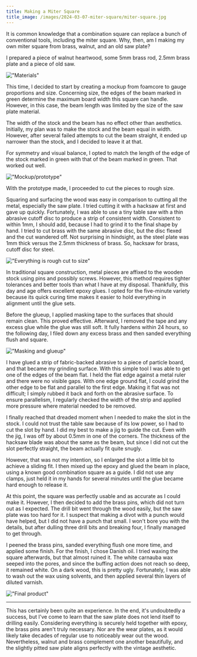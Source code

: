 ```yaml
---
title: Making a Miter Square
title_image: /images/2024-03-07-miter-square/miter-square.jpg
---
```


It is common knowledge that a combination square can replace a bunch of conventional tools, including the miter square. Why, then, am I making my own miter square from brass, walnut, and an old saw plate?

<!--more-->

I prepared a piece of walnut heartwood, some 5mm brass rod, 2.5mm brass plate and a piece of old saw.

!["Materials"](/images/2024-03-07-miter-square/materials.jpg)

This time, I decided to start by creating a mockup from foamcore to gauge proportions and size. Concerning size, the edges of the beam marked in green determine the maximum board width this square can handle. However, in this case, the beam length was limited by the size of the saw plate material.

The width of the stock and the beam has no effect other than aesthetics. Initially, my plan was to make the stock and the beam equal in width. However, after several failed attempts to cut the beam straight, it ended up narrower than the stock, and I decided to leave it at that.

For symmetry and visual balance, I opted to match the length of the edge of the stock marked in green with that of the beam marked in green. That worked out well.

!["Mockup/prototype"](/images/2024-03-07-miter-square/mockup.jpg)

With the prototype made, I proceeded to cut the pieces to rough size.

Squaring and surfacing the wood was easy in comparison to cutting all the metal, especially the saw plate. I tried cutting it with a hacksaw at first and gave up quickly. Fortunately, I was able to use a tiny table saw with a thin abrasive cutoff disc to produce a strip of consistent width. Consistent to within 1mm, I should add, because I had to grind it to the final shape by hand. I tried to cut brass with the same abrasive disc, but the disc flexed and the cut wandered off. Not surprising in hindsight, as the steel plate was 1mm thick versus the 2.5mm thickness of brass. So, hacksaw for brass, cutoff disc for steel.

!["Everything is rough cut to size"](/images/2024-03-07-miter-square/rough-cut.jpg)

In traditional square construction, metal pieces are affixed to the wooden stock using pins and possibly screws. However, this method requires tighter tolerances and better tools than what I have at my disposal. Thankfully, this day and age offers excellent epoxy glues. I opted for the five-minute variety because its quick curing time makes it easier to hold everything in alignment until the glue sets.

Before the glueup, I applied masking tape to the surfaces that should remain clean. This proved effective. Afterward, I removed the tape and any excess glue while the glue was still soft. It fully hardens within 24 hours, so the following day, I filed down any excess brass and then sanded everything flush and square.

!["Masking and glueup"](/images/2024-03-07-miter-square/glueup.jpg)

I have glued a strip of fabric-backed abrasive to a piece of particle board, and that became my grinding surface. With this simple tool I was able to get one of the edges of the beam flat. I held the flat edge against a metal ruler and there were no visible gaps. With one edge ground flat, I could grind the other edge to be flat and parallel to the first edge. Making it flat was not difficult; I simply rubbed it back and forth on the abrasive surface. To ensure parallelism, I regularly checked the width of the strip and applied more pressure where material needed to be removed.

I finally reached that dreaded moment when I needed to make the slot in the stock. I could not trust the table saw because of its low power, so I had to cut the slot by hand. I did my best to make a jig to guide the cut. Even with the jig, I was off by about 0.5mm in one of the corners. The thickness of the hacksaw blade was about the same as the beam, but since I did not cut the slot perfectly straight, the beam actually fit quite snugly.

However, that was not my intention, so I enlarged the slot a little bit to achieve a sliding fit. I then mixed up the epoxy and glued the beam in place, using a known good combination square as a guide. I did not use any clamps, just held it in my hands for several minutes until the glue became hard enough to release it.

At this point, the square was perfectly usable and as accurate as I could make it. However, I then decided to add the brass pins, which did not turn out as I expected. The drill bit went through the wood easily, but the saw plate was too hard for it. I suspect that making a divot with a punch would have helped, but I did not have a punch that small. I won't bore you with the details, but after dulling three drill bits and breaking four, I finally managed to get through.

I peened the brass pins, sanded everything flush one more time, and applied some finish. For the finish, I chose Danish oil. I tried waxing the square afterwards, but that almost ruined it. The white carnauba wax seeped into the pores, and since the buffing action does not reach so deep, it remained white. On a dark wood, this is pretty ugly. Fortunately, I was able to wash out the wax using solvents, and then applied several thin layers of diluted varnish.

!["Final product"](/images/2024-03-07-miter-square/miter-square.jpg)

***

This has certainly been quite an experience. In the end, it's undoubtedly a success, but I've come to learn that the saw plate does not lend itself to drilling easily. Considering everything is securely held together with epoxy, the brass pins aren't truly necessary. Nor are the wear plates, as it would likely take decades of regular use to noticeably wear out the wood. Nevertheless, walnut and brass complement one another beautifully, and the slightly pitted saw plate aligns perfectly with the vintage aesthetic.
